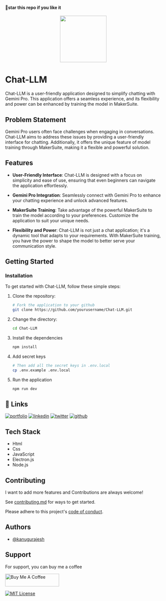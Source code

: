 #### 🌟star this repo if you like it
<div align=center>
  <img src="https://github.com/kanugurajesh/Chat-LLM/assets/77529419/c0a35823-d02f-49ec-9029-a5a0446d1d57" alt="" width=150 height=150>
</div>

# Chat-LLM

Chat-LLM is a user-friendly application designed to simplify chatting with Gemini Pro. This application offers a seamless experience, and its flexibility and power can be enhanced by training the model in MakerSuite.

## Problem Statement

Gemini Pro users often face challenges when engaging in conversations. Chat-LLM aims to address these issues by providing a user-friendly interface for chatting. Additionally, it offers the unique feature of model training through MakerSuite, making it a flexible and powerful solution.

## Features

- **User-Friendly Interface**: Chat-LLM is designed with a focus on simplicity and ease of use, ensuring that even beginners can navigate the application effortlessly.

- **Gemini Pro Integration**: Seamlessly connect with Gemini Pro to enhance your chatting experience and unlock advanced features.

- **MakerSuite Training**: Take advantage of the powerful MakerSuite to train the model according to your preferences. Customize the application to suit your unique needs.

- **Flexibility and Power**: Chat-LLM is not just a chat application; it's a dynamic tool that adapts to your requirements. With MakerSuite training, you have the power to shape the model to better serve your communication style.

## Getting Started

### Installation

To get started with Chat-LLM, follow these simple steps:

1. Clone the repository: 
   ```bash
   # Fork the application to your github
   git clone https://github.com/yourusername/Chat-LLM.git
   ```
2. Change the directory:
     ```bash
     cd Chat-LLM
     ```
3. Install the dependencies
   ```bash
   npm install
   ```
4. Add secret keys
   ```bash
   # Then add all the secret keys in .env.local
   cp .env.example .env.local
   ```
5. Run the application
   ```bash
   npm run dev
   ```

## 🔗 Links
[![portfolio](https://img.shields.io/badge/my_portfolio-000?style=for-the-badge&logo=ko-fi&logoColor=white)](https://rajeshportfolio.me/)
[![linkedin](https://img.shields.io/badge/linkedin-0A66C2?style=for-the-badge&logo=linkedin&logoColor=white)](https://www.linkedin.com/in/rajesh-kanugu-aba8a3254/)
[![twitter](https://img.shields.io/badge/twitter-1DA1F2?style=for-the-badge&logo=twitter&logoColor=white)](https://twitter.com/exploringengin1)
[![github](https://img.shields.io/badge/my_portfolio-000?style=for-the-badge&logo=github&logoColor=white)](https://github.com/kanugurajesh)

## Tech Stack

- Html
- Css
- JavaScript
- Electron.js
- Node.js

## Contributing

I want to add more features and Contributions are always welcome!

See [contributing.md](https://github.com/rajesh604/SnapScale/blob/main/contributing.md) for ways to get started.

Please adhere to this project's [code of conduct](https://github.com/rajesh604/SnapScale/blob/main/code_of_conduct.md).

## Authors

- [@kanugurajesh](https://github.com/kanugurajesh)

## Support

For support, you can buy me a coffee

<a href="https://www.buymeacoffee.com/kanugurajen" target="_blank"><img src="https://cdn.buymeacoffee.com/buttons/default-orange.png" alt="Buy Me A Coffee" height="41" width="174"></a>

[![MIT License](https://img.shields.io/badge/License-MIT-green.svg)](https://choosealicense.com/licenses/mit/)
